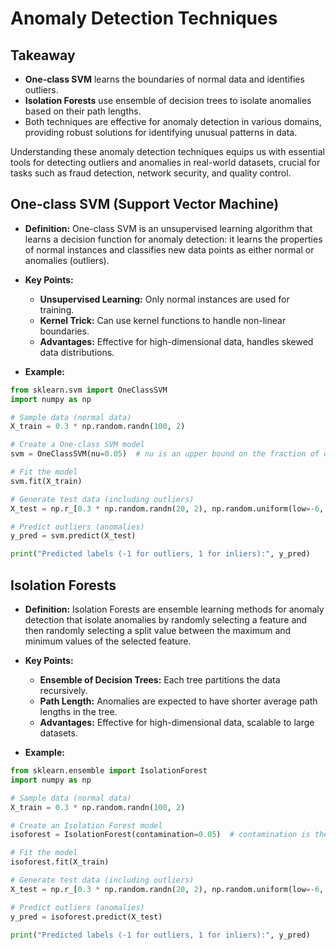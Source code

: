 # Anomaly Detection Techniques

## Takeaway
- **One-class SVM** learns the boundaries of normal data and identifies outliers.
- **Isolation Forests** use ensemble of decision trees to isolate anomalies based on their path lengths.
- Both techniques are effective for anomaly detection in various domains, providing robust solutions for identifying unusual patterns in data.

Understanding these anomaly detection techniques equips us with essential tools for detecting outliers and anomalies in real-world datasets, crucial for tasks such as fraud detection, network security, and quality control.

## **One-class SVM (Support Vector Machine)**
- **Definition:** One-class SVM is an unsupervised learning algorithm that learns a decision function for anomaly detection: it learns the properties of normal instances and classifies new data points as either normal or anomalies (outliers).
- **Key Points:**
  - **Unsupervised Learning:** Only normal instances are used for training.
  - **Kernel Trick:** Can use kernel functions to handle non-linear boundaries.
  - **Advantages:** Effective for high-dimensional data, handles skewed data distributions.

- **Example:**
```python
from sklearn.svm import OneClassSVM
import numpy as np

# Sample data (normal data)
X_train = 0.3 * np.random.randn(100, 2)

# Create a One-class SVM model
svm = OneClassSVM(nu=0.05)  # nu is an upper bound on the fraction of outliers

# Fit the model
svm.fit(X_train)

# Generate test data (including outliers)
X_test = np.r_[0.3 * np.random.randn(20, 2), np.random.uniform(low=-6, high=6, size=(5, 2))]

# Predict outliers (anomalies)
y_pred = svm.predict(X_test)

print("Predicted labels (-1 for outliers, 1 for inliers):", y_pred)
```

## **Isolation Forests**
- **Definition:** Isolation Forests are ensemble learning methods for anomaly detection that isolate anomalies by randomly selecting a feature and then randomly selecting a split value between the maximum and minimum values of the selected feature.
- **Key Points:**
  - **Ensemble of Decision Trees:** Each tree partitions the data recursively.
  - **Path Length:** Anomalies are expected to have shorter average path lengths in the tree.
  - **Advantages:** Effective for high-dimensional data, scalable to large datasets.

- **Example:**
```python
from sklearn.ensemble import IsolationForest
import numpy as np

# Sample data (normal data)
X_train = 0.3 * np.random.randn(100, 2)

# Create an Isolation Forest model
isoforest = IsolationForest(contamination=0.05)  # contamination is the expected proportion of outliers

# Fit the model
isoforest.fit(X_train)

# Generate test data (including outliers)
X_test = np.r_[0.3 * np.random.randn(20, 2), np.random.uniform(low=-6, high=6, size=(5, 2))]

# Predict outliers (anomalies)
y_pred = isoforest.predict(X_test)

print("Predicted labels (-1 for outliers, 1 for inliers):", y_pred)
```